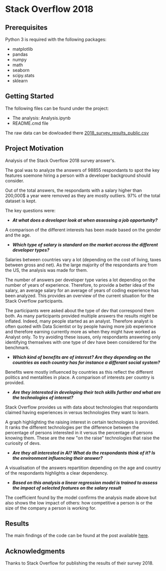 
# Stack Overflow 2018

## Prerequisites

Python 3 is required with the following packages:

* matplotlib
* pandas
* numpy
* math
* seaborn
* scipy.stats
* sklearn

## Getting Started

The following files can be found under the project:

* The analysis: Analysis.ipynb
* README.cmd file

The raw data can be dowloaded there [2018_survey_results_public.csv](https://insights.stackoverflow.com/survey) 

## Project Motivation

Analysis of the Stack Overflow 2018 survey answer's. 

The goal was to analyze the answers of 98855 respondants to spot the key features soemone hiring a person with a developer background should consider.

Out of the total answers, the respondants with a salary higher than 200,000$ a year were removed as they are mostly outliers. 97% of the total dataset is kept. 


The key questions were:

* **_At what does a developer look at when assessing a job opportunity?_**

A comparison of the different interests has been made based on the gender and the age.

* **_Which type of salary is standard on the market accross the different developer types?_**

Salaries between countries vary a lot (depending on the cost of living, taxes between gross and net). As the large majority of the respondants are from the US, the analysis was made for them. 

The number of answers per developer type varies a lot depending on the number of years of experience. Therefore, to provide a better idea of the salary, an average salary for an average of years of coding experience has been analyzed. This provides an overview of the current situation for the Stack Overflow participants.

The participants were asked about the type of dev that correspond them both. As many participants provided multiple answers the results might be inflated. Indeed, many people started as an analyst. Therefore analyst is often quoted with Data Scientist or by people having more job experience and therefore earning currently more as when they might have worked as Analyst only. To try avoiding these issues, only respondants answering only identifying themselves with one type of dev have been considered for the benchmark.

* **_Which kind of benefits are of interest? Are they depending on the countries as each country has for instance a differant social system?_**

Benefits were mostly influenced by countries as this reflect the different politics and mentalities in place. A comparison of interests per country is provided.

* **_Are they interested in developing their tech skills further and what are the technologies of interest?_**

Stack Overflow provides us with data about technologies that respondants claimed having experiences in versus technologies they want to learn.

A graph highlighting the raising interest in certain technologies is provided. It ranks the different technologies per the difference between the percentage of persons interested in it versus the percentage of persons knowing them. These are the new "on the raise" technologies that raise the curiosity of devs.

* **_Are they all interested in AI? What do the respondants think of it? Is the environment influencing their answer?_**

A visualisation of the answers repartition depending on the age and country of the respondants highlights a clear dependency.

* **_Based on this analysis a linear regression model is trained to assess the impact of selected features on the salary result_**

The coefficient found by the model confirms the analysis made above but also shows the low impact of others: how competitive a person is or the size of the company a person is working for.

## Results
The main findings of the code can be found at the post available [here](https://medium.com/@julia.suc/read-this-if-you-wonder-how-to-hire-a-developer-97d070c14782).


## Acknowledgments

Thanks to Stack Overflow for publishing the results of their survey 2018. 


```python

```
